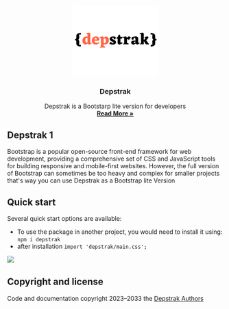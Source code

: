 <p align="center">
  <a href="https://github.com/MuntasirArafat/Depstrak">
    <img src="https://raw.githubusercontent.com/MuntasirArafat/Depstrak/main/%7Bdepstrak%7D.png" alt="Depstrak logo" width="200" height="165">
  </a>
</p>

<h3 align="center">Depstrak</h3>

<p align="center">
 Depstrak is a  Bootstarp lite version  for developers
  <br>
  <a href="https://github.com/MuntasirArafat/Depstrak"><strong>Read More  »</strong></a>
  <br>

  ## Depstrak 1

  Bootstrap is a popular open-source front-end framework for web development, providing a comprehensive set of CSS and JavaScript tools for building responsive and mobile-first websites. However, the full version of Bootstrap can sometimes be too heavy and complex for smaller projects  that's way you can use Depstrak as a Bootstrap lite Version

  ## Quick start

Several quick start options are available:

- To use the package in another project, you would need to install it using: `npm i depstrak `
- after installation `import 'depstrak/main.css';`


<a href="https://www.buymeacoffee.com/devstarker"><img src="https://img.buymeacoffee.com/button-api/?text=Buy me a pizza&emoji=🍕&slug=devstarker&button_colour=FF5F5F&font_colour=ffffff&font_family=Cookie&outline_colour=000000&coffee_colour=FFDD00" /></a>


## Copyright and license

Code and documentation copyright 2023–2033 the [Depstrak Authors](https://github.com/MuntasirArafat/Depstrak/blob/main/LICENSE) 


